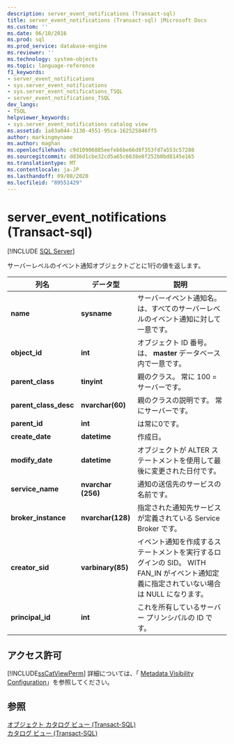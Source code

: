 ```yaml
---
description: server_event_notifications (Transact-sql)
title: server_event_notifications (Transact-sql) |Microsoft Docs
ms.custom: ''
ms.date: 06/10/2016
ms.prod: sql
ms.prod_service: database-engine
ms.reviewer: ''
ms.technology: system-objects
ms.topic: language-reference
f1_keywords:
- server_event_notifications
- sys.server_event_notifications
- sys.server_event_notifications_TSQL
- server_event_notifications_TSQL
dev_langs:
- TSQL
helpviewer_keywords:
- sys.server_event_notifications catalog view
ms.assetid: 1a83a044-3130-4551-95ca-162525846ff5
author: markingmyname
ms.author: maghan
ms.openlocfilehash: c9d10906885eefeb6be66d8f353fd7a553c57288
ms.sourcegitcommit: dd36d1cbe32cd5a65c6638e8f252b0bd8145e165
ms.translationtype: MT
ms.contentlocale: ja-JP
ms.lasthandoff: 09/08/2020
ms.locfileid: "89551429"
---
```

# <a name="sysserver_event_notifications-transact-sql"></a>server_event_notifications (Transact-sql)
[!INCLUDE [SQL Server](../../includes/applies-to-version/sqlserver.md)]

  サーバーレベルのイベント通知オブジェクトごとに1行の値を返します。  
  
|列名|データ型|説明|  
|-----------------|---------------|-----------------|  
|**name**|**sysname**|サーバーイベント通知名。 は、すべてのサーバーレベルのイベント通知に対して一意です。|  
|**object_id**|**int**|オブジェクト ID 番号。 は、 **master** データベース内で一意です。|  
|**parent_class**|**tinyint**|親のクラス。 常に 100 = サーバーです。|  
|**parent_class_desc**|**nvarchar(60)**|親のクラスの説明です。 常にサーバーです。|  
|**parent_id**|**int**|は常に0です。|  
|**create_date**|**datetime**|作成日。|  
|**modify_date**|**datetime**|オブジェクトが ALTER ステートメントを使用して最後に変更された日付です。|  
|**service_name**|**nvarchar (256)**|通知の送信先のサービスの名前です。|  
|**broker_instance**|**nvarchar(128)**|指定された通知先サービスが定義されている Service Broker です。|  
|**creator_sid**|**varbinary(85)**|イベント通知を作成するステートメントを実行するログインの SID。 WITH FAN_IN がイベント通知定義に指定されていない場合は NULL になります。|  
|**principal_id**|**int**|これを所有しているサーバー プリンシパルの ID です。|  
  
## <a name="permissions"></a>アクセス許可  
 [!INCLUDE[ssCatViewPerm](../../includes/sscatviewperm-md.md)] 詳細については、「 [Metadata Visibility Configuration](../../relational-databases/security/metadata-visibility-configuration.md)」を参照してください。  
  
## <a name="see-also"></a>参照  
 [オブジェクト カタログ ビュー &#40;Transact-SQL&#41;](../../relational-databases/system-catalog-views/object-catalog-views-transact-sql.md)   
 [カタログ ビュー &#40;Transact-SQL&#41;](../../relational-databases/system-catalog-views/catalog-views-transact-sql.md)  
  
  
